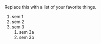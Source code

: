 Replace this with a list of your favorite things.
1. sem 1
2. sem 2
3. sem 3
   1. sem 3a
   2. sem 3b
